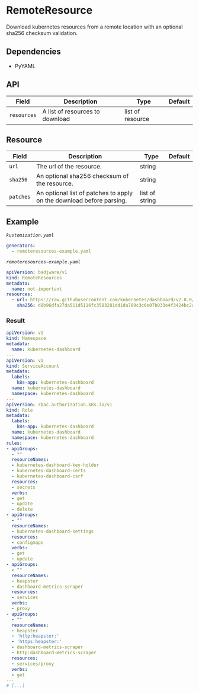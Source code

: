 # RemoteResource

Download kubernetes resources from a remote location with an optional sha256 checksum validation.

## Dependencies

* PyYAML

## API

| Field | Description | Type |  Default |
| --- | --- | --- | --- |
| `resources` | A list of resources to download | list of resource | |

## Resource
| Field | Description | Type |  Default |
| --- | --- | --- | --- |
| `url` | The url of the resource. | string | |
| `sha256` | An optional sha256 checksum of the resource. | string | |
| `patches` | An optional list of patches to apply on the download before parsing. | list of string | |

## Example

*`kustomization.yaml`*
``` yaml
generators:
  - remoteresources-example.yaml
```

*`remoteresources-example.yaml`*
``` yaml
apiVersion: badjware/v1
kind: RemoteResources
metadata:
  name: not-important
resources:
  - url: https://raw.githubusercontent.com/kubernetes/dashboard/v2.0.0/aio/deploy/recommended.yaml
    sha256: d8b96dfa27da511d5116fc3583281dd1da709c3c6e07b033e4f3424bc2ab64c8
```

### Result
``` yaml
apiVersion: v1
kind: Namespace
metadata:
  name: kubernetes-dashboard
---
apiVersion: v1
kind: ServiceAccount
metadata:
  labels:
    k8s-app: kubernetes-dashboard
  name: kubernetes-dashboard
  namespace: kubernetes-dashboard
---
apiVersion: rbac.authorization.k8s.io/v1
kind: Role
metadata:
  labels:
    k8s-app: kubernetes-dashboard
  name: kubernetes-dashboard
  namespace: kubernetes-dashboard
rules:
- apiGroups:
  - ""
  resourceNames:
  - kubernetes-dashboard-key-holder
  - kubernetes-dashboard-certs
  - kubernetes-dashboard-csrf
  resources:
  - secrets
  verbs:
  - get
  - update
  - delete
- apiGroups:
  - ""
  resourceNames:
  - kubernetes-dashboard-settings
  resources:
  - configmaps
  verbs:
  - get
  - update
- apiGroups:
  - ""
  resourceNames:
  - heapster
  - dashboard-metrics-scraper
  resources:
  - services
  verbs:
  - proxy
- apiGroups:
  - ""
  resourceNames:
  - heapster
  - 'http:heapster:'
  - 'https:heapster:'
  - dashboard-metrics-scraper
  - http:dashboard-metrics-scraper
  resources:
  - services/proxy
  verbs:
  - get
---
# [...]
```